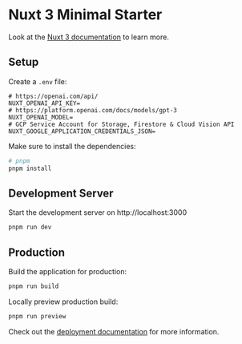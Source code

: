# Nuxt 3 Minimal Starter

Look at the [Nuxt 3 documentation](https://nuxt.com/docs/getting-started/introduction) to learn more.

## Setup

Create a `.env` file:
```.env
# https://openai.com/api/
NUXT_OPENAI_API_KEY=
# https://platform.openai.com/docs/models/gpt-3
NUXT_OPENAI_MODEL=
# GCP Service Account for Storage, Firestore & Cloud Vision API
NUXT_GOOGLE_APPLICATION_CREDENTIALS_JSON=
```

Make sure to install the dependencies:

```bash
# pnpm
pnpm install
```

## Development Server

Start the development server on http://localhost:3000

```bash
pnpm run dev
```

## Production

Build the application for production:

```bash
pnpm run build
```

Locally preview production build:

```bash
pnpm run preview
```

Check out the [deployment documentation](https://nuxt.com/docs/getting-started/deployment) for more information.
